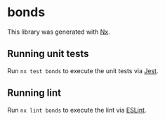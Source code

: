 # bonds

This library was generated with [Nx](https://nx.dev).

## Running unit tests

Run `nx test bonds` to execute the unit tests via [Jest](https://jestjs.io).

## Running lint

Run `nx lint bonds` to execute the lint via [ESLint](https://eslint.org/).
